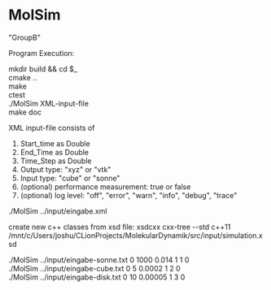 MolSim
===

"GroupB"

Program Execution:

mkdir build && cd $_  
cmake ..  
make  
ctest  
./MolSim XML-input-file  
make doc

XML input-file consists of

1. Start_time as Double
2. End_Time as Double
3. Time_Step as Double
4. Output type: "xyz" or "vtk"
5. Input type: "cube" or "sonne"
6. (optional) performance measurement: true or false
7. (optional) log level: "off", "error", "warn", "info", "debug", "trace"

./MolSim ../input/eingabe.xml

create new c++ classes from xsd file:
xsdcxx cxx-tree --std c++11 /mnt/c/Users/joshu/CLionProjects/MolekularDynamik/src/input/simulation.xsd

./MolSim ../input/eingabe-sonne.txt 0 1000 0.014 1 1 0  
./MolSim ../input/eingabe-cube.txt 0 5 0.0002 1 2 0  
./MolSim ../input/eingabe-disk.txt 0 10 0.00005 1 3 0
